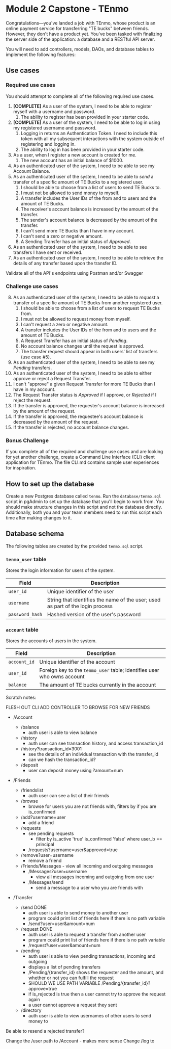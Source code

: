 # Module 2 Capstone - TEnmo

Congratulations—you've landed a job with TEnmo, whose product is an online payment service for transferring "TE bucks" between friends. However, they don't have a product yet. You've been tasked with finalizing the server side of the application: a database and a RESTful API server.

You will need to add controllers, models, DAOs, and database tables to implement the following features:

## Use cases

### Required use cases

You should attempt to complete all of the following required use cases.

1. **[COMPLETE]** As a user of the system, I need to be able to register myself with a username and password.
   1. The ability to register has been provided in your starter code.
2. **[COMPLETE]** As a user of the system, I need to be able to log in using my registered username and password.
   1. Logging in returns an Authentication Token. I need to include this token with all my subsequent interactions with the system outside of registering and logging in.
   2. The ability to log in has been provided in your starter code.
3. As a user, when I register a new account is created for me.
   1. The new account has an initial balance of $1000.
4. As an authenticated user of the system, I need to be able to see my Account Balance.
5. As an authenticated user of the system, I need to be able to *send* a transfer of a specific amount of TE Bucks to a registered user.
   1. I should be able to choose from a list of users to send TE Bucks to.
   2. I must not be allowed to send money to myself.
   3. A transfer includes the User IDs of the from and to users and the amount of TE Bucks.
   4. The receiver's account balance is increased by the amount of the transfer.
   5. The sender's account balance is decreased by the amount of the transfer.
   6. I can't send more TE Bucks than I have in my account.
   7. I can't send a zero or negative amount.
   8. A Sending Transfer has an initial status of *Approved*.
6. As an authenticated user of the system, I need to be able to see transfers I have sent or received.
7. As an authenticated user of the system, I need to be able to retrieve the details of any transfer based upon the transfer ID.

Validate all of the API's endpoints using Postman and/or Swagger

###  Challenge use cases

8. As an authenticated user of the system, I need to be able to *request* a transfer of a specific amount of TE Bucks from another registered user.
   1. I should be able to choose from a list of users to request TE Bucks from.
   2. I must not be allowed to request money from myself.
   3. I can't request a zero or negative amount.
   4. A transfer includes the User IDs of the from and to users and the amount of TE Bucks.
   5. A Request Transfer has an initial status of *Pending*.
   6. No account balance changes until the request is approved.
   7. The transfer request should appear in both users' list of transfers (use case #5).
9.  As an authenticated user of the system, I need to be able to see my *Pending* transfers.
10. As an authenticated user of the system, I need to be able to either approve or reject a Request Transfer.
   8. I can't "approve" a given Request Transfer for more TE Bucks than I have in my account.
   9. The Request Transfer status is *Approved* if I approve, or *Rejected* if I reject the request.
   10. If the transfer is approved, the requester's account balance is increased by the amount of the request.
   11. If the transfer is approved, the requestee's account balance is decreased by the amount of the request.
   12. If the transfer is rejected, no account balance changes.

### Bonus Challenge

If you complete all of the required and challenge use cases and are looking for yet another challenge, create a Command Line Interface (CLI) client application for TEnmo. The file CLI.md contains sample user experiences for inspiration. 

## How to set up the database

Create a new Postgres database called `tenmo`. Run the `database/tenmo.sql` script in pgAdmin to set up the database that you'll begin to work from. You should make structure changes in this script and not the database directly. Additionally, both you and your team members need to run this script each time after making changes to it. 

## Database schema

The following tables are created by the provided `tenmo.sql` script. 

### `tenmo_user` table

Stores the login information for users of the system.

| Field           | Description                                                                    |
| --------------- | ------------------------------------------------------------------------------ |
| `user_id`       | Unique identifier of the user                                                  |
| `username`      | String that identifies the name of the user; used as part of the login process |
| `password_hash` | Hashed version of the user's password                                          |

### `account` table

Stores the accounts of users in the system.

| Field           | Description                                                        |
| --------------- | ------------------------------------------------------------------ |
| `account_id`    | Unique identifier of the account                                   |
| `user_id`       | Foreign key to the `tenmo_user` table; identifies user who owns account |
| `balance`       | The amount of TE bucks currently in the account                    |








Scratch notes:


FLESH OUT CLI
ADD CONTROLLER TO BROWSE FOR NEW FRIENDS

- /Account
   - /balance
      - auth user is able to view balance
   - /history
      - auth user can see transaction history, and access transaction_id
   - /history?transaction_id=3001
      - see the details of an individual transaction with the transfer_id
      - can we hash the transaction_id?
   - /deposit
      - user can deposit money using ?amount=num

- /Friends
   - /friendslist
      - auth user can see a list of their friends
   - /browse
      - browse for users you are not friends with, filters by if you are is_confirmed
   - /add?username=user
      - add a friend
   - /requests
      - see pending requests
         - filter by is_active 'true' is_confirmed 'false' where user_b == principal
      - /requests?username=user&approved=true
   - /remove?user=username
      - remove a friend
   - /Friends/Messages
         - view all incoming and outgoing messages
      - /Messages?user=username
         - view all messages incoming and outgoing from one user
      - /Messages/send
         - send a message to a user who you are friends with


- /Transfer
   - /send DONE
      - auth user is able to send money to another user
      - program could print list of friends here if there is no path variable
      - /send?user=user&amount=num
   - /request DONE
      - auth user is able to request a transfer from another user
      - program could print list of friends here if there is no path variable
      - /request?user=user&amount=num
   - /pending
      - auth user is able to view pending transactions, incoming and outgoing
      - displays a list of pending transfers
      - /Pending/{transfer_id} shows the requester and the amount, and whether or not you can fulfill the request
      - SHOULD WE USE PATH VARIABLE /Pending/{transfer_id}?approve=true
      - if is_rejected is true then a user cannot try to approve the request again
      - a user cannot approve a request they sent
   - /directory
      - auth user is able to view usernames of other users to send money to



Be able to resend a rejected transfer?

Change the /user path to /Account - makes more sense
Change /log to 





